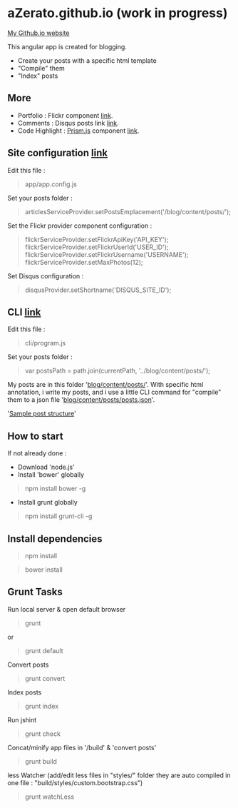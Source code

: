 # aZerato.github.io (work in progress)

[My Github.io website](http://aZerato.github.io/)

This angular app is created for blogging.
- Create your posts with a specific html template
- "Compile" them
- "Index" posts

## More

- Portfolio : Flickr component [link](https://github.com/aZerato/aZerato.github.io/tree/master/app/flickr).
- Comments : Disqus posts link [link](https://github.com/kirstein/angular-disqus).
- Code Highlight : [Prism.js](http://prismjs.com/) component [link](https://github.com/aZerato/aZerato.github.io/blob/master/app/common/others/prism.component.js).

## Site configuration [link](https://github.com/aZerato/aZerato.github.io/blob/master/app/app.config.js)

Edit this file :

> app/app.config.js

Set your posts folder :

> articlesServiceProvider.setPostsEmplacement('/blog/content/posts/');

Set the Flickr provider component configuration :

> flickrServiceProvider.setFlickrApiKey('API_KEY');
> flickrServiceProvider.setFlickrUserId('USER_ID');
> flickrServiceProvider.setFlickrUsername('USERNAME');
> flickrServiceProvider.setMaxPhotos(12);

Set Disqus configuration :

> disqusProvider.setShortname('DISQUS_SITE_ID');

## CLI [link](https://github.com/aZerato/aZerato.github.io/tree/master/cli)

Edit this file :

> cli/program.js

Set your posts folder :

> var postsPath = path.join(currentPath, '../blog/content/posts/');

My posts are in this folder '[blog/content/posts/](https://github.com/aZerato/aZerato.github.io/tree/master/blog/content/posts)'. 
With specific html annotation, i write my posts, and i use a little CLI command for "compile" them to a json file '[blog/content/posts/posts.json](https://github.com/aZerato/aZerato.github.io/blob/master/blog/content/posts/posts.json)'.

'[Sample post structure](https://github.com/aZerato/aZerato.github.io/blob/master/blog/content/posts/2016-08-31-node-js-grunt_execute_commander_cheerio.html)'

## How to start

If not already done :

- Download 'node.js'
- Install 'bower' globally

> npm install bower -g

- Install grunt globally

> npm install grunt-cli -g

## Install dependencies

> npm install

> bower install

## Grunt Tasks 

Run local server & open default browser

> grunt

or

> grunt default

Convert posts

> grunt convert

Index posts

> grunt index

Run jshint

> grunt check

Concat/minify app files in '/build' & 'convert posts'

> grunt build

less Watcher (add/edit less files in "styles/" folder they are auto compiled in one file : "build/styles/custom.bootstrap.css")

> grunt watchLess